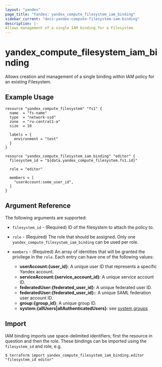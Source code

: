 ```yaml
---
layout: "yandex"
page_title: "Yandex: yandex_compute_filesystem_iam_binding"
sidebar_current: "docs-yandex-compute-filesystem-iam-binding"
description: |-
Allows management of a single IAM binding for a Filesystem.
---
```


# yandex\_compute\_filesystem\_iam\_binding

Allows creation and management of a single binding within IAM policy for
an existing Filesystem.

## Example Usage

```hcl
resource "yandex_compute_filesystem" "fs1" {
  name  = "fs-name"
  type  = "network-ssd"
  zone  = "ru-central1-a"
  size  = 10

  labels = {
    environment = "test"
  }
}

resource "yandex_compute_filesystem_iam_binding" "editor" {
  filesystem_id = "${data.yandex_compute_filesystem.fs1.id}"

  role = "editor"

  members = [
    "userAccount:some_user_id",
  ]
}
```

## Argument Reference

The following arguments are supported:

* `filesystem_id` - (Required) ID of the filesystem to attach the policy to.

* `role` - (Required) The role that should be assigned. Only one
  `yandex_compute_filesystem_iam_binding` can be used per role.

* `members` - (Required) An array of identities that will be granted the privilege in the `role`.
  Each entry can have one of the following values:
    * **userAccount:{user_id}**: A unique user ID that represents a specific Yandex account.
    * **serviceAccount:{service_account_id}**: A unique service account ID.
    * **federatedUser:{federated_user_id}**: A unique federated user ID.
    * **federatedUser:{federated_user_id}:**: A unique SAML federation user account ID.
    * **group:{group_id}**: A unique group ID.
    * **system:{allUsers|allAuthenticatedUsers}**: see [system groups](https://cloud.yandex.com/docs/iam/concepts/access-control/system-group)

## Import

IAM binding imports use space-delimited identifiers; first the resource in question and then the role.
These bindings can be imported using the `filesystem_id` and role, e.g.

```
$ terraform import yandex_compute_filesystem_iam_binding.editor "filesystem_id editor"
```
